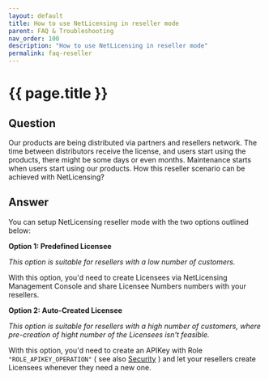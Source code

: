 ```yaml
---
layout: default
title: How to use NetLicensing in reseller mode
parent: FAQ & Troubleshooting
nav_order: 100
description: "How to use NetLicensing in reseller mode"
permalink: faq-reseller
---
```


{{ page.title }}
=============

## Question

Our products are being distributed via partners and resellers network.
The time between distributors receive the license, and users start using the products, there might be some days or even months. Maintenance starts when users start using our products.
How this reseller scenario can be achieved with NetLicensing?

## Answer

You can setup NetLicensing reseller mode with the two options outlined below:

**Option 1: Predefined Licensee**

_This option is suitable for resellers with a low number of customers._

With this option, you'd need to create Licensees via NetLicensing Management Console and share Licensee Numbers numbers with your resellers.

**Option 2: Auto-Created Licensee**

_This option is suitable for resellers with a high number of customers, where pre-creation of hight number of the Licensees isn't feasible._

With this option, you'd need to create an APIKey with Role `"ROLE_APIKEY_OPERATION"` ( see also [Security](security) ) and let your resellers create Licensees whenever they need a new one.
